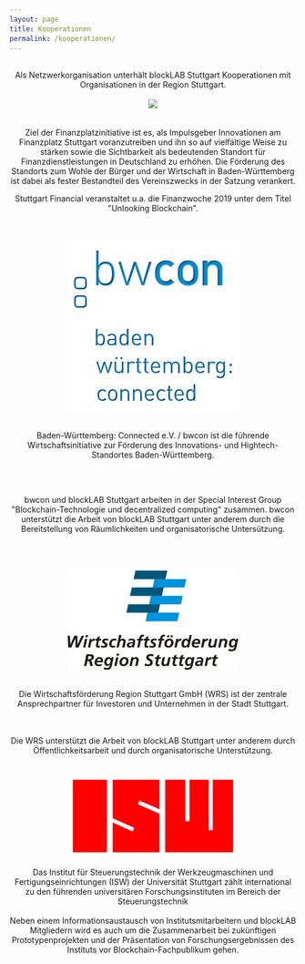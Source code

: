 ```yaml
---
layout: page
title: Kooperationen
permalink: /kooperationen/
---
```


<div style="text-align: center;">

<br>
Als Netzwerkorganisation unterhält blockLAB Stuttgart Kooperationen mit Organisationen in der Region Stuttgart.

<br>
<br>

<a href="https://www.stuttgart-financial.de/" target="_blank">
  <img src="/assets/images/kooperationen/logo_sf.svg">
</a>

<br>
<br>

Ziel der Finanzplatzinitiative ist es, als Impulsgeber Innovationen am Finanzplatz Stuttgart voranzutreiben und ihn so auf vielfältige Weise zu stärken sowie die Sichtbarkeit als bedeutenden Standort für Finanzdienstleistungen in Deutschland zu erhöhen. Die Förderung des Standorts zum Wohle der Bürger und der Wirtschaft in Baden-Württemberg ist dabei als fester Bestandteil des Vereinszwecks in der Satzung verankert.

Stuttgart Financial veranstaltet u.a. die Finanzwoche 2019 unter dem Titel "Unlooking Blockchain".

<br>
<br>

<a href="http://www.bwcon.de/" target="_blank">
  <img src="/assets/images/kooperationen/bwcon_logo.png">
</a>

<br>
<br>

Baden-Württemberg: Connected e.V. / bwcon ist die führende Wirtschaftsinitiative zur Förderung des Innovations- und Hightech-Standortes Baden-Württemberg.

<br>
<br>

bwcon und blockLAB Stuttgart arbeiten in der Special Interest Group "Blockchain-Technologie und decentralized computing" zusammen. bwcon unterstützt die Arbeit von blockLAB Stuttgart unter anderem durch die Bereitstellung von Räumlichkeiten und organisatorische Untersützung.

<br>
<br>
<br>

<a href="https://it.region-stuttgart.de" target="_blank">
  <img src="/assets/images/kooperationen/wrs_logo.svg" style="width: 300px;">
</a>

<br>
<br>

Die Wirtschaftsförderung Region Stuttgart GmbH (WRS) ist der zentrale Ansprechpartner für Investoren und Unternehmen in der Stadt Stuttgart.

<br>
<br>
Die WRS unterstützt die Arbeit von blockLAB Stuttgart unter anderem durch Öffentlichkeitsarbeit und durch organisatorische Unterstützung.

<br>
<br>
<br>

<a href="http://www.isw.uni-stuttgart.de/" target="_blank">
  <img src="/assets/images/kooperationen/isw_logo.png" style="width: 300px;">
</a>

<br>
<br>
Das Institut für Steuerungstechnik der Werkzeugmaschinen und Fertigungseinrichtungen (ISW) der Universität Stuttgart zählt international zu den führenden universitären Forschungsinstituten im Bereich der Steuerungstechnik
<br>
<br>
Neben einem Informationsaustausch von Institutsmitarbeitern und blockLAB Mitgliedern wird es auch um die Zusammenarbeit bei zukünftigen Prototypenprojekten und der Präsentation von Forschungsergebnissen des Instituts vor Blockchain-Fachpublikum gehen.
</div>
